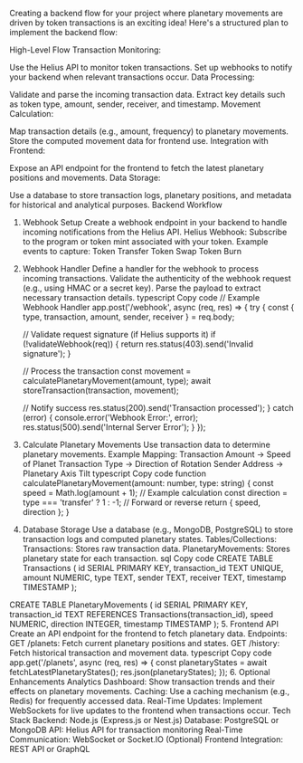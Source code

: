 Creating a backend flow for your project where planetary movements are driven by token transactions is an exciting idea! Here's a structured plan to implement the backend flow:

High-Level Flow
Transaction Monitoring:

Use the Helius API to monitor token transactions.
Set up webhooks to notify your backend when relevant transactions occur.
Data Processing:

Validate and parse the incoming transaction data.
Extract key details such as token type, amount, sender, receiver, and timestamp.
Movement Calculation:

Map transaction details (e.g., amount, frequency) to planetary movements.
Store the computed movement data for frontend use.
Integration with Frontend:

Expose an API endpoint for the frontend to fetch the latest planetary positions and movements.
Data Storage:

Use a database to store transaction logs, planetary positions, and metadata for historical and analytical purposes.
Backend Workflow
1. Webhook Setup
Create a webhook endpoint in your backend to handle incoming notifications from the Helius API.
Helius Webhook:
Subscribe to the program or token mint associated with your token.
Example events to capture:
Token Transfer
Token Swap
Token Burn
2. Webhook Handler
Define a handler for the webhook to process incoming transactions.
Validate the authenticity of the webhook request (e.g., using HMAC or a secret key).
Parse the payload to extract necessary transaction details.
typescript
Copy code
// Example Webhook Handler
app.post('/webhook', async (req, res) => {
  try {
    const { type, transaction, amount, sender, receiver } = req.body;
    
    // Validate request signature (if Helius supports it)
    if (!validateWebhook(req)) {
      return res.status(403).send('Invalid signature');
    }

    // Process the transaction
    const movement = calculatePlanetaryMovement(amount, type);
    await storeTransaction(transaction, movement);
    
    // Notify success
    res.status(200).send('Transaction processed');
  } catch (error) {
    console.error('Webhook Error:', error);
    res.status(500).send('Internal Server Error');
  }
});
3. Calculate Planetary Movements
Use transaction data to determine planetary movements.
Example Mapping:
Transaction Amount → Speed of Planet
Transaction Type → Direction of Rotation
Sender Address → Planetary Axis Tilt
typescript
Copy code
function calculatePlanetaryMovement(amount: number, type: string) {
  const speed = Math.log(amount + 1); // Example calculation
  const direction = type === 'transfer' ? 1 : -1; // Forward or reverse
  return { speed, direction };
}
4. Database Storage
Use a database (e.g., MongoDB, PostgreSQL) to store transaction logs and computed planetary states.
Tables/Collections:
Transactions: Stores raw transaction data.
PlanetaryMovements: Stores planetary state for each transaction.
sql
Copy code
CREATE TABLE Transactions (
  id SERIAL PRIMARY KEY,
  transaction_id TEXT UNIQUE,
  amount NUMERIC,
  type TEXT,
  sender TEXT,
  receiver TEXT,
  timestamp TIMESTAMP
);

CREATE TABLE PlanetaryMovements (
  id SERIAL PRIMARY KEY,
  transaction_id TEXT REFERENCES Transactions(transaction_id),
  speed NUMERIC,
  direction INTEGER,
  timestamp TIMESTAMP
);
5. Frontend API
Create an API endpoint for the frontend to fetch planetary data.
Endpoints:
GET /planets: Fetch current planetary positions and states.
GET /history: Fetch historical transaction and movement data.
typescript
Copy code
app.get('/planets', async (req, res) => {
  const planetaryStates = await fetchLatestPlanetaryStates();
  res.json(planetaryStates);
});
6. Optional Enhancements
Analytics Dashboard:
Show transaction trends and their effects on planetary movements.
Caching:
Use a caching mechanism (e.g., Redis) for frequently accessed data.
Real-Time Updates:
Implement WebSockets for live updates to the frontend when transactions occur.
Tech Stack
Backend: Node.js (Express.js or Nest.js)
Database: PostgreSQL or MongoDB
API: Helius API for transaction monitoring
Real-Time Communication: WebSocket or Socket.IO (Optional)
Frontend Integration: REST API or GraphQL

